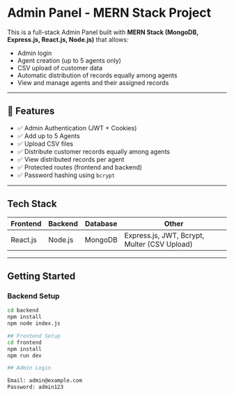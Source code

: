 # Admin Panel - MERN Stack Project

This is a full-stack Admin Panel built with **MERN Stack (MongoDB, Express.js, React.js, Node.js)** that allows:

- Admin login
- Agent creation (up to 5 agents only)
- CSV upload of customer data
- Automatic distribution of records equally among agents
- View and manage agents and their assigned records

---

## 🧩 Features

- ✅ Admin Authentication (JWT + Cookies)
- ✅ Add up to 5 Agents
- ✅ Upload CSV files
- ✅ Distribute customer records equally among agents
- ✅ View distributed records per agent
- ✅ Protected routes (frontend and backend)
- ✅ Password hashing using `bcrypt`

---

##  Tech Stack

| Frontend | Backend | Database | Other |
|---------|---------|----------|-------|
| React.js | Node.js | MongoDB | Express.js, JWT, Bcrypt, Multer (CSV Upload) |

---

##  Getting Started

### Backend Setup

```bash
cd backend
npm install
npm node index.js

## Frontend Setup
cd frontend
npm install
npm run dev

## Admin Login

Email: admin@example.com
Password: admin123

